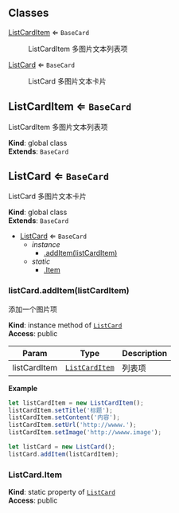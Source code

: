 ## Classes

<dl>
<dt><a href="#ListCardItem">ListCardItem</a> ⇐ <code>BaseCard</code></dt>
<dd><p>ListCardItem  多图片文本列表项</p>
</dd>
<dt><a href="#ListCard">ListCard</a> ⇐ <code>BaseCard</code></dt>
<dd><p>ListCard 多图片文本卡片</p>
</dd>
</dl>

<a name="ListCardItem"></a>

## ListCardItem ⇐ <code>BaseCard</code>
ListCardItem  多图片文本列表项

**Kind**: global class  
**Extends**: <code>BaseCard</code>  
<a name="ListCard"></a>

## ListCard ⇐ <code>BaseCard</code>
ListCard 多图片文本卡片

**Kind**: global class  
**Extends**: <code>BaseCard</code>  

* [ListCard](#ListCard) ⇐ <code>BaseCard</code>
    * _instance_
        * [.addItem(listCardItem)](#ListCard+addItem)
    * _static_
        * [.Item](#ListCard.Item)

<a name="ListCard+addItem"></a>

### listCard.addItem(listCardItem)
添加一个图片项

**Kind**: instance method of [<code>ListCard</code>](#ListCard)  
**Access**: public  

| Param | Type | Description |
| --- | --- | --- |
| listCardItem | [<code>ListCardItem</code>](#ListCardItem) | 列表项 |

**Example**  
```javascript
let listCardItem = new ListCardItem();
listCardItem.setTitle('标题');
listCardItem.setContent('内容');
listCardItem.setUrl('http://wwww.');
listCardItem.setImage('http://wwww.image');

let listCard = new ListCard();
listCard.addItem(listCardItem);
```
<a name="ListCard.Item"></a>

### ListCard.Item
**Kind**: static property of [<code>ListCard</code>](#ListCard)  
**Access**: public  
